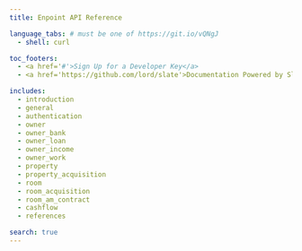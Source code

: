 ```yaml
---
title: Enpoint API Reference

language_tabs: # must be one of https://git.io/vQNgJ
  - shell: curl

toc_footers:
  - <a href='#'>Sign Up for a Developer Key</a>
  - <a href='https://github.com/lord/slate'>Documentation Powered by Slate</a>

includes:
  - introduction
  - general
  - authentication
  - owner
  - owner_bank
  - owner_loan
  - owner_income
  - owner_work
  - property
  - property_acquisition
  - room
  - room_acquisition
  - room_am_contract
  - cashflow
  - references

search: true
---
```


